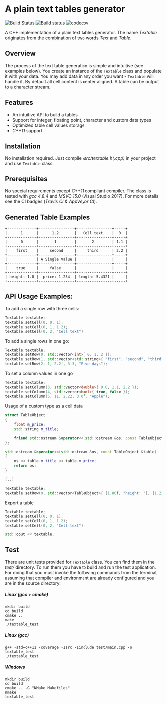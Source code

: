 # A plain text tables generator

[![Build Status](https://travis-ci.org/vahancho/textable.svg?branch=master)](https://travis-ci.org/vahancho/textable)
[![Build status](https://ci.appveyor.com/api/projects/status/dey9nhcsubmtaq0g?svg=true)](https://ci.appveyor.com/project/vahancho/textable)
[![codecov](https://codecov.io/gh/vahancho/textable/branch/master/graph/badge.svg)](https://codecov.io/gh/vahancho/textable)

A C++ implementation of a plain text tables generator. The name *Textable* originates from the combination of two words *Text* and *Table*.

## Overview

The process of the text table generation is simple and intuitive (see examples below). You create an instance of the `Textable` class and populate it with your data. You may add data in any order you want - `Textable` will handle it. By default all cell content is center aligned. A table can be output to a character stream.

## Features

- An intuitive API to build a tables
- Support for integer, floating point, character and custom data types
- Optimized table cell values storage
- *C++11* support

## Installation

No installation required. Just compile */src/textable.h(.cpp)* in your project and use `Textable` class.

## Prerequisites

No special requirements except *C++11* compliant compiler. The class is tested with *gcc 4.8.4* and *MSVC 15.0* (Visual Studio 2017).
For more details see the CI badges (*Travis CI & AppVeyor CI*).

## Generated Table Examples

```
+-------------+----------------+----------------+-----+
|      1      |      1.2       |   Cell text    |  0  |
+-------------+----------------+----------------+-----+
|      0      |       1        |       2        | 1.1 |
+-------------+----------------+----------------+-----+
|    first    |     second     |     third      | 2.2 |
+-------------+----------------+----------------+-----+
|             | A Single Value |                |     |
+-------------+----------------+----------------+-----+
|    true     |     false      |                |     |
+-------------+----------------+----------------+-----+
| height: 1.8 |  price: 1.234  | length: 5.4321 |     |
+-------------+----------------+----------------+-----+
```

## API Usage Examples:

To add a single row with three cells:
```cpp
Textable textable;
textable.setCell(0, 0, 1);
textable.setCell(0, 1, 1.2);
textable.setCell(0, 2, "Cell text");
```

To add a single rows in one go:
```cpp
Textable textable;
textable.setRow(0, std::vector<int>{ 0, 1, 2 });
textable.setRow(1, std::vector<std::string>{ "first", "second", "third" });
textable.setRow(2, 1, 2.2f, 3.3, "Five days");
```

To set a column values in one go
```cpp
Textable textable;
textable.setColumn(3, std::vector<double>{ 0.0, 1.1, 2.2 });
textable.setColumn(4, std::vector<bool>{ true, false });
textable.setColumn(5, 11, 2.22, 3.0f, "Apple");
```

Usage of a custom type as a cell data
```cpp
struct TableObject
{
    float m_price;
    std::string m_title;

    friend std::ostream &operator<<(std::ostream &os, const TableObject &table);
};

std::ostream &operator<<(std::ostream &os, const TableObject &table)
{
    os << table.m_title << table.m_price;
    return os;
}

[..]

Textable textable;
textable.setRow(0, std::vector<TableObject>{ {1.80f, "height: "}, {1.234f, "price: "}, {5.4321f, "length: "} });
```

Export a table
```cpp
Textable textable;
textable.setCell(0, 0, 1);
textable.setCell(0, 1, 1.2);
textable.setCell(0, 2, "Cell text");

std::cout << textable;
```

## Test

There are unit tests provided for `Textable` class. You can find them in the *test/* directory.
To run them you have to build and run the test application. For doing that you must invoke the following
commands from the terminal, assuming that compiler and environment are already configured and you are in the source directory:

##### Linux (gcc + cmake)

```
mkdir build
cd build
cmake ..
make
./textable_test
```

##### Linux (gcc)

```
g++ -std=c++11 -coverage -Isrc -Iinclude test/main.cpp -o textable_test
./textable_test
```

##### Windows

```
mkdir build
cd build
cmake .. -G "NMake Makefiles"
nmake
textable_test
```
